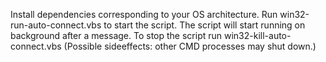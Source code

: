 Install dependencies corresponding to your OS architecture.
Run win32-run-auto-connect.vbs to start the script.
The script will start running on background after a message.
To stop the script run win32-kill-auto-connect.vbs (Possible sideeffects: other CMD processes may shut down.) 
